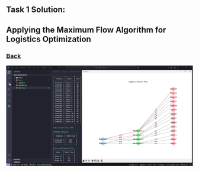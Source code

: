 ## Task 1 Solution: 
## Applying the Maximum Flow Algorithm for Logistics Optimization

### [Back](./README.md)

![screenshot](./assets/task_01.png)